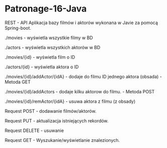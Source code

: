 # Patronage-16-Java

REST - API 
Aplikacja bazy filmów i aktorów wykonana w Javie za pomocą Spring-boot.

./movies - wyświetla wszystkie filmy w BD

./actors - wyświetla wszystkich aktorów w BD

./movies/{id} - wyświetla film o ID

./actors/{id} - wyświetla aktora o ID

./movies/{id}/addActor/{idA} - dodaje do filmu ID  jednego aktora (obsada) - Metoda GET

./movies/{id}/addActors - dodaje kilku aktorow do filmu. - Metoda POST

./movies/{id}/remActor/{idA} - usuwa aktora z filmu (z obsady) 

Request POST - dodawanie filmów/aktorów.

Request PUT - aktualizacja istniejących rekordów.

Request DELETE - usuwanie

Request GET - Wyszukanie/wyświetlanie znalezionych.


